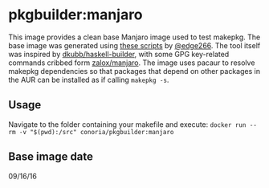 # pkgbuilder:manjaro

This image provides a clean base Manjaro image used to test makepkg. The base image was generated using [these scripts](https://github.com/edge226/docker/commit/396ae0ed3d8b9c768c141433c08095c94802f1f3) by [@edge266](https://github.com/edge226). The tool itself was inspired by [dkubb/haskell-builder](https://github.com/dkubb/haskell-builder), with some GPG key-related commands cribbed form [zalox/manjaro](https://hub.docker.com/r/zalox/manjaro/). The image uses pacaur to resolve makepkg dependencies so that packages that depend on other packages in the AUR can be installed as if calling `makepkg -s`.

## Usage
Navigate to the folder containing your makefile and execute:
`docker run --rm -v "$(pwd):/src" conoria/pkgbuilder:manjaro`

## Base image date
09/16/16
